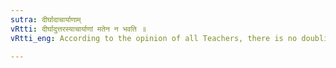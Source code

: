 ```yaml
---
sutra: दीर्घादाचार्याणाम्
vRtti: दीर्घादुत्तरस्याचार्याणां मतेन न भवति ॥
vRtti_eng: According to the opinion of all Teachers, there is no doubling after a long vowel.

---
```

